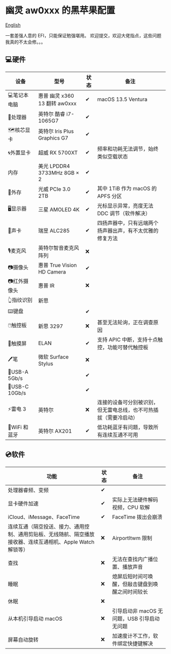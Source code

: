 # 幽灵 aw0xxx 的黑苹果配置

[English](./README-en.md)

一套差强人意的 EFI，只能保证勉强堪用。
欢迎提交，欢迎大佬指点，这些问题我真的不太会修。。。

## 💻硬件

| 设备       | 型号                            | 状态   | 备注 |
| ---------- | ------------------------------- | ------ | ---------- |
| 💻笔记本电脑 | 惠普 幽灵 x360 13 翻转 aw0xxx | ✔ | macOS 13.5 Ventura |
| 🧮处理器   | 英特尔 酷睿 i7-1065G7           | ✔      |  |
| 🗺︎核芯显卡 | 英特尔 Iris Plus Graphics G7   | ✔ |  |
| 🌀外置显卡 | 超威 RX 5700XT                  | ✔  | 频率和功耗无法调节，始终类似空载状态 |
| 内存       | 美光 LPDDR4 3733MHz 8GB × 2     | ✔      |  |
| 💾外存     | 光威 PCIe 3.0 2TB               | ✔      | 其中 1TiB 作为 macOS 的 APFS 分区 |
| 🖥️显示器  | 三星 AMOLED 4K             | ✔      | 光标显示异常，亮度无法 DDC 调节（软件解决） |
| 📣声卡     | 瑞昱 ALC285                     | ✔  | 四扬声器中，只有远端两个扬声器出声，有不太优雅的修复方法 |
| 🎙︎麦克风  | 英特尔智音麦克风阵列            | ❌      |  |
| 📷摄像头 | 惠普 True Vision HD Camera | ✔ |  |
| 📷红外摄像头 | 惠普 IR | ❌ |  |
| 👆指纹识别 | 新思 |  | |
| ⌨️键盘 |  | ✔ |  |
| 🖱️触控板 | 新思 3297 | ❌ | 甚至无法轮询，正在调查原因 |
| 🤏触摸屏 | ELAN | ✔ | 支持 APIC 中断，支持十点触控，功能可替代触控板 |
| 🖊笔 | 微软 Surface Stylus | ❌ |  |
| 🔌USB-A 5Gb/s |  | ✔ |  |
| 🔌USB-C 10Gb/s |  | ✔ |  |
| ⚡️雷电 3 | 英特尔 | ❌ | 连接的设备可分别被识别，但无雷电总线，也不可热插拔（需要冷启动） |
| 🔗WiFi 和蓝牙 | 英特尔 AX201 | ✔ | 低功耗蓝牙有问题，导致所有连续互通不可用 |

## 💿软件

| 功能                                                         | 状态 | 备注                                             |
| ------------------------------------------------------------ | ---- | ------------------------------------------------ |
| 处理器睿频、变频                                             | ✔    |                                                  |
| 显卡硬件加速                                                 | ✔    | 实际上无法硬件解码视频，CPU 软解                 |
| iCloud、iMessage、FaceTime                                   | ✔    | FaceTime 拨出会崩溃                              |
| 连续互通（隔空投送、接力、通用控制、通用剪贴板、无线随航、隔空播放接收器、连续互通相机、Apple Watch 解锁等） | ❌    | Airportltwm 限制                                 |
| 查找                                                         | ❌    | 无法在查找内广播位置、播放声音                   |
| 睡眠                                                         | ❌    | 熄屏后短时间可唤醒，但敲击键盘到唤醒之间时间较长 |
| 休眠                                                         | ❌    |                                                  |
| 从本机引导启动 macOS                                         | ❌    | 引导启动非 macOS 无问题，USB 引导启动无问题      |
| 屏幕自动旋转                                                 | ❌    | 加速度计不工作，软件绑定快捷键解决               |

